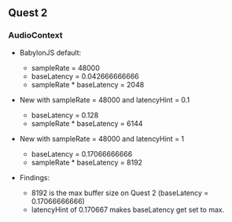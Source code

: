 ## Quest 2
### AudioContext

- BabylonJS default:
    - sampleRate = 48000
    - baseLatency = 0.042666666666
    - sampleRate * baseLatency = 2048

- New with sampleRate = 48000 and latencyHint = 0.1
    - baseLatency = 0.128
    - sampleRate * baseLatency = 6144

- New with sampleRate = 48000 and latencyHint = 1
    - baseLatency = 0.17066666666
    - sampleRate * baseLatency = 8192

- Findings:
    - 8192 is the max buffer size on Quest 2 (baseLatency = 0.17066666666)
    - latencyHint of 0.170667 makes baseLatency get set to max.
